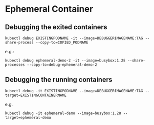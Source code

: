 # Ephemeral Container  

## Debugging the exited containers  
```
kubectl debug EXISTINGPODNAME -it --image=DEBUGGERIMAGENAME:TAG --share-process --copy-to=COPIED_PODNAME
```
e.g.:  
```
kubectl debug ephemeral-demo-2 -it --image=busybox:1.28 --share-processes --copy-to=debug-ephemeral-demo-2
```

## Debugging the running containers  
```
kubectl debug -it EXISTINGPODNAME --image=DEBUGGERIMAGENAME:TAG --target=EXISTINGCONTAINERNAME
```  
e.g.  

```
kubectl debug -it ephemeral-demo --image=busybox:1.28 --target=ephemeral-demo
```  